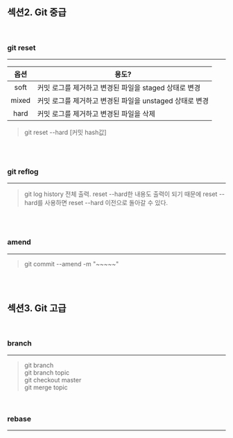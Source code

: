 ## 섹션2. Git 중급  

<br>

### git reset 

___

|옵션|용도?|
|:--:|--|
|soft|커밋 로그를 제거하고 변경된 파일을 staged 상태로 변경|
|mixed|커밋 로그를 제거하고 변경된 파일을 unstaged 상태로 변경|
|hard|커밋 로그를 제거하고 변경된 파일을 삭제|

> git reset --hard [커밋 hash값]

<br><br>

### git reflog  

___

> git log history 전체 출력. reset --hard한 내용도 출력이 되기 때문에 reset --hard를 사용하면 reset --hard 이전으로 돌아갈 수 있다.  

<br><br>

### amend  

___

> git commit --amend -m "~~~~~"

<br><br>

## 섹션3. Git 고급  

<br>  

### branch  

___

> git branch  
> git branch topic  
> git checkout master  
> git merge topic


<br>  


### rebase  

___  

> 